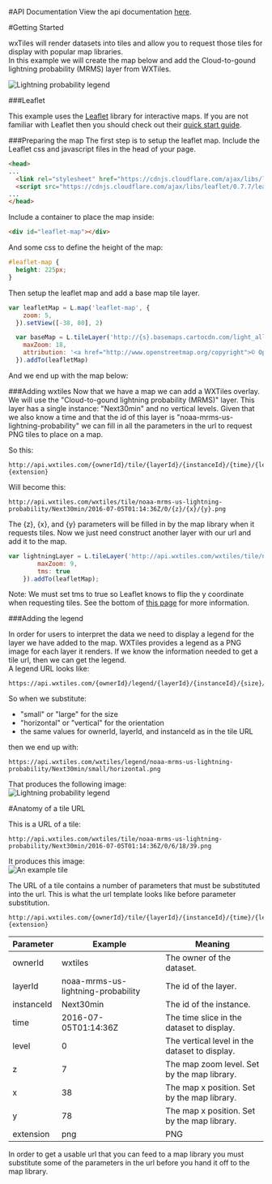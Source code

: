 #API Documentation
View the api documentation [here](https://wxtiles.github.io/wxtiles-docs/api-docs/).

#Getting Started

wxTiles will render datasets into tiles and allow you to request those tiles for display with popular map libraries.  
In this example we will create the map below and add the Cloud-to-gound lightning probability (MRMS) layer from WXTiles.
<p id="leaflet-example-start" class="leaflet-example-map"></p>

![Lightning probability legend](http://api.wxtiles.com/wxtiles/legend/noaa-mrms-us-lightning-probability/Next30min/small/horizontal.png "Lightning probability")

###Leaflet

This example uses the [Leaflet](http://leafletjs.com/) library for interactive maps. If you are not familiar with Leaflet then you should check out their [quick start guide](http://leafletjs.com/examples/quick-start.html).


###Preparing the map
The first step is to setup the leaflet map. Include the Leaflet css and javascript files in the head of your page. 
```html
<head>
...
  <link rel="stylesheet" href="https://cdnjs.cloudflare.com/ajax/libs/leaflet/0.7.7/leaflet.css" />
  <script src="https://cdnjs.cloudflare.com/ajax/libs/leaflet/0.7.7/leaflet.js"></script>
...
</head>
```
Include a container to place the map inside:
```html
<div id="leaflet-map"></div>
```
And some css to define the height of the map:
```css
#leaflet-map {
  height: 225px;
}
```

Then setup the leaflet map and add a base map tile layer.
```js
var leafletMap = L.map('leaflet-map', {
    zoom: 5,
  }).setView([-38, 80], 2)

  var baseMap = L.tileLayer('http://{s}.basemaps.cartocdn.com/light_all/{z}/{x}/{y}.png', {
    maxZoom: 18,
    attribution: '<a href="http://www.openstreetmap.org/copyright">© OpenStreetMap</a> contributors <a href="https://cartodb.com/attributions">© CartoDB</a>'
  }).addTo(leafletMap)
```
And we end up with the map below:
<p id="leaflet-example-no-overlay" class="leaflet-example-map"></p>

###Adding wxtiles
Now that we have a map we can add a WXTiles overlay. We will use the "Cloud-to-gound lightning probability (MRMS)" layer. This layer has a single instance: "Next30min" and no vertical levels. Given that we also know a time and that the id of this layer is "noaa-mrms-us-lightning-probability" we can fill in all the parameters in the url to request PNG tiles to place on a map.  

So this:
```
http://api.wxtiles.com/{ownerId}/tile/{layerId}/{instanceId}/{time}/{level}/{z}/{x}/{y}.{extension}
```
Will become this:
```
http://api.wxtiles.com/wxtiles/tile/noaa-mrms-us-lightning-probability/Next30min/2016-07-05T01:14:36Z/0/{z}/{x}/{y}.png
```
The {z}, {x}, and {y} parameters will be filled in by the map library when it requests tiles. Now we just need construct another layer with our url and add it to the map.  
```js
var lightningLayer = L.tileLayer('http://api.wxtiles.com/wxtiles/tile/noaa-mrms-us-lightning-probability/Next30min/2016-07-05T01:14:36Z/0/{z}/{x}/{y}.png', {
		maxZoom: 9,
		tms: true
	}).addTo(leafletMap);
```
Note: We must set tms to true so Leaflet knows to flip the y coordinate when requesting tiles. See the bottom of [this page](http://leafletjs.com/examples/wms/wms.html) for more information. 
<p id="leaflet-example" class="leaflet-example-map"></p>

###Adding the legend

In order for users to interpret the data we need to display a legend for the layer we have added to the map. WXTiles provides a legend as a PNG image for each layer it renders. If we know the information needed to get a tile url, then we can get the legend.  
A legend URL looks like:

```
https://api.wxtiles.com/{ownerId}/legend/{layerId}/{instanceId}/{size}/{orientation}.png
```

So when we substitute:

* "small" or "large" for the size
* "horizontal" or "vertical" for the orientation
* the same values for ownerId, layerId, and instanceId as in the tile URL

then we end up with:
```
https://api.wxtiles.com/wxtiles/legend/noaa-mrms-us-lightning-probability/Next30min/small/horizontal.png
```

That produces the following image:  
![Lightning probability legend](http://api.wxtiles.com/wxtiles/legend/noaa-mrms-us-lightning-probability/Next30min/small/horizontal.png "Lightning probability")

#Anatomy of a tile URL

This is a URL of a tile:
```
http://api.wxtiles.com/wxtiles/tile/noaa-mrms-us-lightning-probability/Next30min/2016-07-05T01:14:36Z/0/6/18/39.png
```
It produces this image:  
![An example tile](http://api.wxtiles.com/wxtiles/tile/noaa-mrms-us-lightning-probability/Next30min/2016-07-05T01:14:36Z/0/6/18/39.png "An example tile")

The URL of a tile contains a number of parameters that must be substituted into the url. This is what the url template looks like before parameter substitution.
```
http://api.wxtiles.com/{ownerId}/tile/{layerId}/{instanceId}/{time}/{level}/{z}/{x}/{y}.{extension}
```
  
  
| Parameter     | Example       						          | Meaning
| -------------	| -------------							          | -----
| ownerId       | wxtiles								              | The owner of the dataset.
| layerId       | noaa-mrms-us-lightning-probability	| The id of the layer.
| instanceId    | Next30min								            | The id of the instance.
| time			    | 2016-07-05T01:14:36Z                | The time slice in the dataset to display.
| level			    | 0										                | The vertical level in the dataset to display.
| z     		    | 7										                | The map zoom level. Set by the map library.
| x     		    | 38									                | The map x position. Set by the map library.
| y     		    | 78									                | The map x position. Set by the map library.
| extension	    | png									                | PNG

In order to get a usable url that you can feed to a map library you must substitute some of the parameters in the url before you hand it off to the map library.


